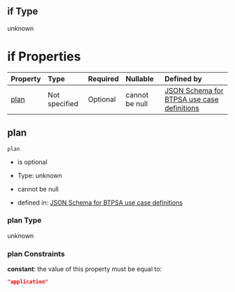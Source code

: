 ## if Type

unknown

# if Properties

| Property      | Type          | Required | Nullable       | Defined by                                                                                                                                                                                                                                  |
| :------------ | :------------ | :------- | :------------- | :------------------------------------------------------------------------------------------------------------------------------------------------------------------------------------------------------------------------------------------ |
| [plan](#plan) | Not specified | Optional | cannot be null | [JSON Schema for BTPSA use case definitions](btpsa-usecase-properties-services-items-allof-1-then-allof-47-then-allof-0-if-properties-plan.md "undefined#/properties/services/items/allOf/1/then/allOf/47/then/allOf/0/if/properties/plan") |

## plan



`plan`

*   is optional

*   Type: unknown

*   cannot be null

*   defined in: [JSON Schema for BTPSA use case definitions](btpsa-usecase-properties-services-items-allof-1-then-allof-47-then-allof-0-if-properties-plan.md "undefined#/properties/services/items/allOf/1/then/allOf/47/then/allOf/0/if/properties/plan")

### plan Type

unknown

### plan Constraints

**constant**: the value of this property must be equal to:

```json
"application"
```
